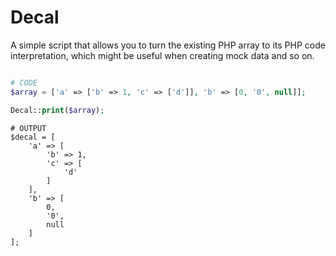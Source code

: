 # Decal

A simple script that allows you to turn the existing PHP array to its PHP code interpretation, which might be useful when creating mock data and so on.



```php

# CODE
$array = ['a' => ['b' => 1, 'c' => ['d']], 'b' => [0, '0', null]];

Decal::print($array);

```

```
# OUTPUT
$decal = [
    'a' => [
        'b' => 1,
        'c' => [
            'd'
        ]
    ],
    'b' => [
        0,
        '0',
        null
    ]
];

```
